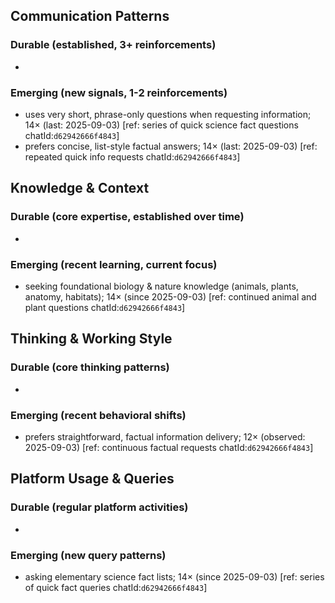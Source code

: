 ## Communication Patterns
### Durable (established, 3+ reinforcements)
-

### Emerging (new signals, 1-2 reinforcements)
- uses very short, phrase-only questions when requesting information; 14× (last: 2025-09-03) [ref: series of quick science fact questions chatId:`d62942666f4843`]
- prefers concise, list-style factual answers; 14× (last: 2025-09-03) [ref: repeated quick info requests chatId:`d62942666f4843`]

## Knowledge & Context
### Durable (core expertise, established over time)
-

### Emerging (recent learning, current focus)
- seeking foundational biology & nature knowledge (animals, plants, anatomy, habitats); 14× (since 2025-09-03) [ref: continued animal and plant questions chatId:`d62942666f4843`]

## Thinking & Working Style
### Durable (core thinking patterns)
-

### Emerging (recent behavioral shifts)
- prefers straightforward, factual information delivery; 12× (observed: 2025-09-03) [ref: continuous factual requests chatId:`d62942666f4843`]

## Platform Usage & Queries
### Durable (regular platform activities)
-

### Emerging (new query patterns)
- asking elementary science fact lists; 14× (since 2025-09-03) [ref: series of quick fact queries chatId:`d62942666f4843`]